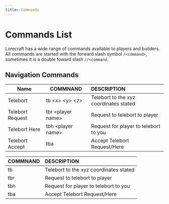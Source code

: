 ```yaml
---
title: Commands
---
```


# Commands List

Lorecraft has a wide range of commands available to players and builders. All commands are started with the forward slash symbol `/<command>`, sometimes it is a double foward slash `//<command`.

## Navigation Commands

| Name             | COMMNAND             | DESCRIPTION                            |
| ---------------- | -------------------- | :------------------------------------- |
| Telebort         | tb \<x\> \<y\> \<z\> | Telebort to the xyz coordinates stated |
| Telebort Request | tbr \<player name\>  | Request to telebort to player          |
| Telebort Here    | tbh \<player name\>  | Request for player to telebort to you  |
| Telebort Accept  | tba                  | Accept Telebort Request/Here           |

| COMMNAND | DESCRIPTION                            |
| -------- | :------------------------------------- |
| tb       | Telebort to the xyz coordinates stated |
| tbr      | Request to telebort to player          |
| tbh      | Request for player to telebort to you  |
| tba      | Accept Telebort Request/Here           |
